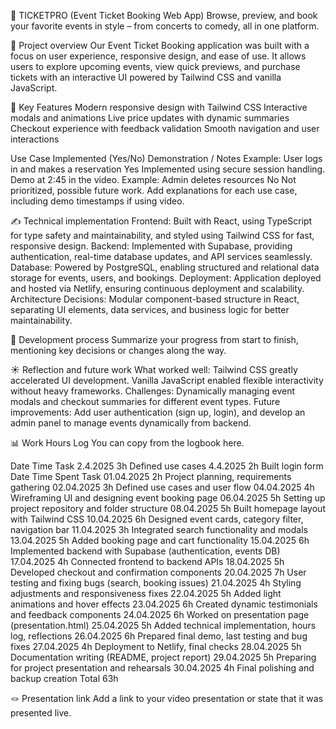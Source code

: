 🎯 TICKETPRO (Event Ticket Booking Web App)
Browse, preview, and book your favorite events in style – from concerts to comedy, all in one platform.


📝 Project overview
Our Event Ticket Booking application was built with a focus on user experience, responsive design, and ease of use. It allows users to explore upcoming events, view quick previews, and purchase tickets with an interactive UI powered by Tailwind CSS and vanilla JavaScript.


📌  Key Features
 Modern responsive design with Tailwind CSS
 Interactive modals and animations
 Live price updates with dynamic summaries
 Checkout experience with feedback validation
 Smooth navigation and user interactions


Use Case	Implemented (Yes/No)	Demonstration / Notes
Example: User logs in and makes a reservation	Yes	Implemented using secure session handling. Demo at 2:45 in the video.
Example: Admin deletes resources	No	Not prioritized, possible future work.
Add explanations for each use case, including demo timestamps if using video.

✍️ Technical implementation
Frontend: Built with React, using TypeScript for type safety and maintainability, and styled using Tailwind CSS for fast, responsive design.
Backend: Implemented with Supabase, providing authentication, real-time database updates, and API services seamlessly.
Database: Powered by PostgreSQL, enabling structured and relational data storage for events, users, and bookings.
Deployment: Application deployed and hosted via Netlify, ensuring continuous deployment and scalability.
Architecture Decisions: Modular component-based structure in React, separating UI elements, data services, and business logic for better maintainability.

🚂 Development process
Summarize your progress from start to finish, mentioning key decisions or changes along the way.

☀️ Reflection and future work
What worked well: Tailwind CSS greatly accelerated UI development. Vanilla JavaScript enabled flexible interactivity without heavy frameworks.
Challenges: Dynamically managing event modals and checkout summaries for different event types.
Future improvements: Add user authentication (sign up, login), and develop an admin panel to manage events dynamically from backend.

📊 Work Hours Log
You can copy from the logbook here.

Date	Time	Task
2.4.2025	3h	Defined use cases
4.4.2025	2h	Built login form
Date	Time Spent	Task
01.04.2025	2h	Project planning, requirements gathering
02.04.2025	3h	Defined use cases and user flow
04.04.2025	4h	Wireframing UI and designing event booking page
06.04.2025	5h	Setting up project repository and folder structure
08.04.2025	5h	Built homepage layout with Tailwind CSS
10.04.2025	6h	Designed event cards, category filter, navigation bar
11.04.2025	3h	Integrated search functionality and modals
13.04.2025	5h	Added booking page and cart functionality
15.04.2025	6h	Implemented backend with Supabase (authentication, events DB)
17.04.2025	4h	Connected frontend to backend APIs
18.04.2025	5h	Developed checkout and confirmation components
20.04.2025	7h	User testing and fixing bugs (search, booking issues)
21.04.2025	4h	Styling adjustments and responsiveness fixes
22.04.2025	5h	Added light animations and hover effects
23.04.2025	6h	Created dynamic testimonials and feedback components
24.04.2025	6h	Worked on presentation page (presentation.html)
25.04.2025	5h	Added technical implementation, hours log, reflections
26.04.2025	6h	Prepared final demo, last testing and bug fixes
27.04.2025	4h	Deployment to Netlify, final checks
28.04.2025	5h	Documentation writing (README, project report)
29.04.2025	5h	Preparing for project presentation and rehearsals
30.04.2025	4h	Final polishing and backup creation
Total	63h	

🪢 Presentation link
Add a link to your video presentation or state that it was presented live.